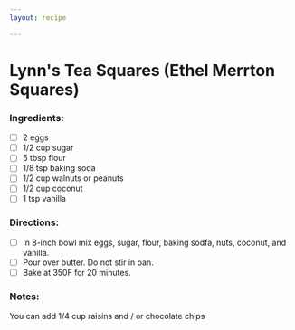 ```yaml
---
layout: recipe

---
```


# Lynn's Tea Squares (Ethel Merrton Squares)

### Ingredients:

- [ ] 2 eggs
- [ ] 1/2 cup sugar
- [ ] 5 tbsp flour
- [ ] 1/8 tsp baking soda
- [ ] 1/2 cup walnuts or peanuts
- [ ] 1/2 cup coconut
- [ ] 1 tsp vanilla

### Directions:

- [ ] In 8-inch bowl mix eggs, sugar, flour, baking sodfa, nuts, coconut, and vanilla.
- [ ] Pour over butter. Do not stir in pan.
- [ ] Bake at 350F for 20 minutes.

### Notes:

You can add 1/4 cup raisins and / or chocolate chips

